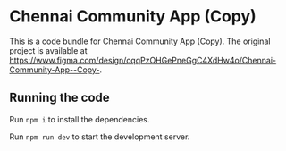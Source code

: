 
  # Chennai Community App (Copy)

  This is a code bundle for Chennai Community App (Copy). The original project is available at https://www.figma.com/design/cqqPzOHGePneGgC4XdHw4o/Chennai-Community-App--Copy-.

  ## Running the code

  Run `npm i` to install the dependencies.

  Run `npm run dev` to start the development server.
  